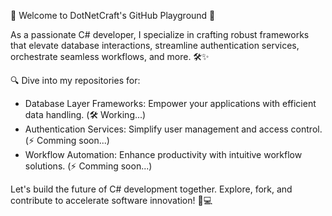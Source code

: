 🚀 Welcome to DotNetCraft's GitHub Playground 🌟

As a passionate C# developer, I specialize in crafting robust frameworks that elevate database interactions, streamline authentication services, orchestrate seamless workflows, and more. 🛠️✨

🔍 Dive into my repositories for:

* Database Layer Frameworks: Empower your applications with efficient data handling. (🛠️ Working...)
* Authentication Services: Simplify user management and access control. (⚡ Comming soon...)
* Workflow Automation: Enhance productivity with intuitive workflow solutions. (⚡ Comming soon...)

Let's build the future of C# development together. Explore, fork, and contribute to accelerate software innovation! 🚀💻
